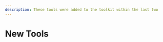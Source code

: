 ```yaml
---
description: These tools were added to the toolkit within the last two weeks.
---
```

# New Tools


